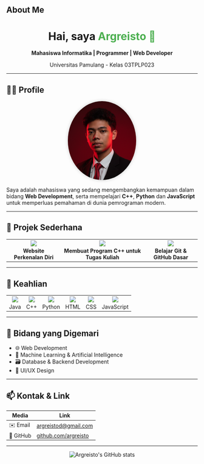 ## About Me
<h1 align="center">Hai, saya <span style="color:#4CAF50;">Argreisto 👋</span></h1>
<p align="center">
  <strong>Mahasiswa Informatika | Programmer | Web Developer</strong>
  <p> <p align="center">
    Universitas Pamulang - Kelas 03TPLP023<br/>
</p>

---

## 🧍‍♂️ Profile

<p align="center">
  <img src="profile.png" alt="Foto Argreisto" width="180" style="border-radius:50%; box-shadow:0 0 10px rgba(0,0,0,0.2);"/>
</p>

<p align="center">
  <p>
  Saya adalah mahasiswa yang sedang mengembangkan kemampuan dalam bidang <b>Web Development</b>, 
  serta mempelajari <b>C++</b>, <b>Python</b> dan <b>JavaScript</b> untuk memperluas pemahaman di dunia pemrograman modern.
</p>

---

## 🚀 Projek Sederhana

<table>
<tr>
<td align="center">
  <img src="https://cdn.jsdelivr.net/gh/devicons/devicon/icons/html5/html5-original.svg" width="40"/><br/>
  <b>Website Perkenalan Diri</b>
</td>
<td align="center">
  <img src="https://cdn.jsdelivr.net/gh/devicons/devicon/icons/cplusplus/cplusplus-original.svg" width="40"/><br/>
  <b>Membuat Program C++ untuk Tugas Kuliah</b>
</td>
<td align="center">
  <img src="https://cdn.jsdelivr.net/gh/devicons/devicon/icons/github/github-original.svg" width="40"/><br/>
  <b>Belajar Git & GitHub Dasar</b>
</td>
</tr>
</table>

---

## 🧩 Keahlian

<table>
<tr>
<td align="center"><img src="https://cdn.jsdelivr.net/gh/devicons/devicon/icons/java/java-original.svg" width="40"/><br/>Java</td>
<td align="center"><img src="https://cdn.jsdelivr.net/gh/devicons/devicon/icons/cplusplus/cplusplus-original.svg" width="40"/><br/>C++</td>
<td align="center"><img src="https://cdn.jsdelivr.net/gh/devicons/devicon/icons/python/python-original.svg" width="40"/><br/>Python</td>
<td align="center"><img src="https://cdn.jsdelivr.net/gh/devicons/devicon/icons/html5/html5-original.svg" width="40"/><br/>HTML</td>
<td align="center"><img src="https://cdn.jsdelivr.net/gh/devicons/devicon/icons/css3/css3-original.svg" width="40"/><br/>CSS</td>
<td align="center"><img src="https://cdn.jsdelivr.net/gh/devicons/devicon/icons/javascript/javascript-original.svg" width="40"/><br/>JavaScript</td>
</tr>
</table>

---

## 🎯 Bidang yang Digemari

- 🌐 Web Development  
- 🤖 Machine Learning & Artificial Intelligence  
- 🗃️ Database & Backend Development  
- 🎨 UI/UX Design

---

## 📫 Kontak & Link

| Media | Link |
|-------|------|
| ✉️ Email | [argreistod@gmail.com](mailto:argreistod@gmail.com) |
| 🧭 GitHub | [github.com/argreisto](https://github.com/argreisto) |

---

<p align="center">
  <img src="https://github-readme-stats.vercel.app/api?username=argreisto&show_icons=true&theme=tokyonight" alt="Argreisto's GitHub stats" />
</p>
